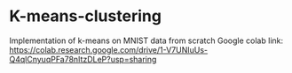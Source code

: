 # K-means-clustering
Implementation of k-means on MNIST data from scratch
Google colab link: https://colab.research.google.com/drive/1-V7UNIuUs-Q4qlCnyuqPFa78nItzDLeP?usp=sharing
